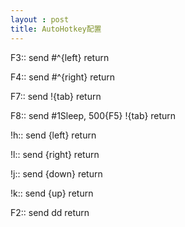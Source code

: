 ```yaml
---
layout : post
title: AutoHotkey配置
---
```

F3::
send #^{left}
return

F4::
send #^{right}
return

F7::
send !{tab}
return

F8::
send #1Sleep, 500{F5} !{tab}
return

!h::
send {left}
return

!l::
send {right}
return

!j::
send {down}
return

!k::
send {up}
return

F2::
send dd
return

